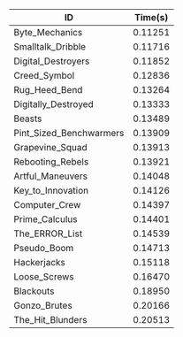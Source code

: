 |ID|Time(s)|
|-|-|
|Byte_Mechanics|0.11251|
|Smalltalk_Dribble|0.11716|
|Digital_Destroyers|0.11852|
|Creed_Symbol|0.12836|
|Rug_Heed_Bend|0.13264|
|Digitally_Destroyed|0.13333|
|Beasts|0.13489|
|Pint_Sized_Benchwarmers|0.13909|
|Grapevine_Squad|0.13913|
|Rebooting_Rebels|0.13921|
|Artful_Maneuvers|0.14048|
|Key_to_Innovation|0.14126|
|Computer_Crew|0.14397|
|Prime_Calculus|0.14401|
|The_ERROR_List|0.14539|
|Pseudo_Boom|0.14713|
|Hackerjacks|0.15118|
|Loose_Screws|0.16470|
|Blackouts|0.18950|
|Gonzo_Brutes|0.20166|
|The_Hit_Blunders|0.20513|
